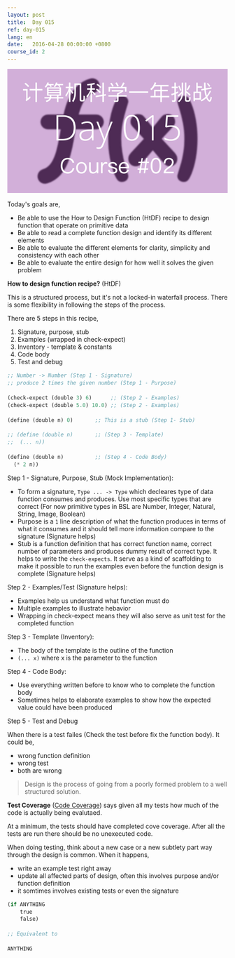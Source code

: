 ```yaml
---
layout: post
title:  Day 015
ref: day-015
lang: en
date:   2016-04-28 00:00:00 +0800
course_id: 2
---
```


![](/images/Day015.png)

Today's goals are,

- Be able to use the How to Design Function (HtDF) recipe to design function that operate on primitive data
- Be able to read a complete function design and identify its different elements
- Be able to evaluate the different elements for clarity, simplicity and consistency with each other
- Be able to evaluate the entire design for how well it solves the given problem


**How to design function recipe?** (HtDF)

This is a structured process, but it's not a locked-in waterfall process. There is some flexibility in following the steps of the process.

There are 5 steps in this recipe,

1. Signature, purpose, stub
1. Examples (wrapped in check-expect)
1. Inventory - template & constants
1. Code body
1. Test and debug

```lisp
;; Number -> Number (Step 1 - Signature)
;; produce 2 times the given number (Step 1 - Purpose)

(check-expect (double 3) 6)      ;; (Step 2 - Examples)
(check-expect (double 5.0) 10.0) ;; (Step 2 - Examples)

(define (double n) 0)       ;; This is a stub (Step 1- Stub)

;; (define (double n)       ;; (Step 3 - Template)
;;  (... n))
  
(define (double n)          ;; (Step 4 - Code Body)
  (* 2 n))
```

Step 1 - Signature, Purpose, Stub (Mock Implementation):

- To form a signature, `Type ... -> Type` which decleares type of data function consumes and produces. Use most specific types that are correct (For now primitive types in BSL are Number, Integer, Natural, String, Image, Boolean)
- Purpose is a `1` line description of what the function produces in terms of what it consumes and it should tell more information compare to the signature (Signature helps)
- Stub is a function definition that has correct function name, correct number of parameters and produces dummy result of correct type. It helps to write the `check-expects`. It serve as a kind of scaffolding to make it possible to run the examples even before the function design is complete (Signature helps)

Step 2 - Examples/Test (Signature helps):

- Examples help us understand what function must do
- Multiple examples to illustrate hebavior
- Wrapping in check-expect means they will also serve as unit test for the completed function

Step 3 - Template (Inventory):

- The body of the template is the outline of the function
- `(... x)` where x is the parameter to the function

Step 4 - Code Body:

- Use everything written before to know who to complete the function body
- Sometimes helps to elaborate examples to show how the expected value could have been produced

Step 5 - Test and Debug

When there is a test failes (Check the test before fix the function body). It could be,

- wrong function definition
- wrong test
- both are wrong


> Design is the process of going from a poorly formed problem to a well structured solution.

**Test Coverage** ([Code Coverage](https://en.wikipedia.org/wiki/Code_coverage)) says given all my tests how much of the code is actually being evalutaed.

At a minimum, the tests should have completed cove coverage. After all the tests are run there should be no unexecuted code.

When doing testing, think about a new case or a new subtlety part way through the design is common. When it happens,

- write an example test right away
- update all affected parts of design, often this involves purpose and/or function definition
- it somtimes involves existing tests or even the signature

```lisp
(if ANYTHING
    true
	false)
	
;; Equivalent to

ANYTHING
```
